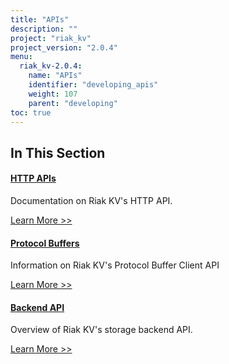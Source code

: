 ```yaml
---
title: "APIs"
description: ""
project: "riak_kv"
project_version: "2.0.4"
menu:
  riak_kv-2.0.4:
    name: "APIs"
    identifier: "developing_apis"
    weight: 107
    parent: "developing"
toc: true
---
```


[dev api http]: ./http
[dev api backend]: ./backend
[dev api pbc]: ./protocol-buffers/

## In This Section

#### [HTTP APIs][dev api http]

Documentation on Riak KV's HTTP API.

[Learn More >>][dev api http]

#### [Protocol Buffers][dev api pbc]

Information on Riak KV's Protocol Buffer Client API

[Learn More >>][dev api pbc]

#### [Backend API][dev api backend]

Overview of Riak KV's storage backend API.

[Learn More >>][dev api backend]
